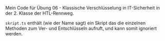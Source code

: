 Mein Code für Übung 06 - Klassische Verschlüsselung in IT-Sicherheit in der 2. Klasse der HTL-Rennweg.

`skript.ts` enthält (wie der Name sagt) ein Skript das die einzelnen Methoden zum Ver- und Entschlüsseln aufruft, und kann somit ignoriert werden. 